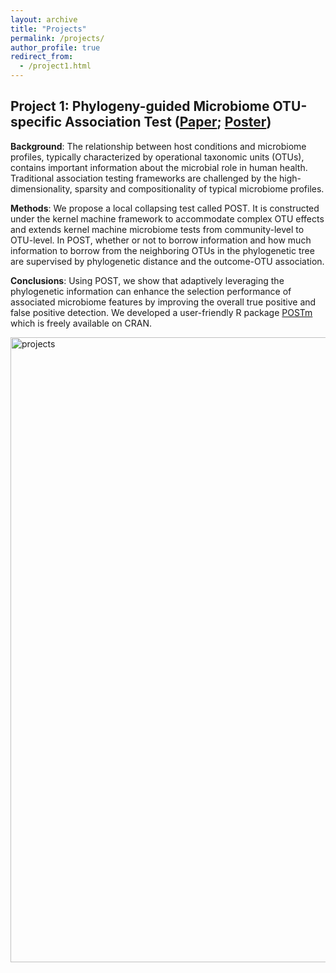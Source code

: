 ```yaml
---
layout: archive
title: "Projects"
permalink: /projects/
author_profile: true
redirect_from:
  - /project1.html
---
```


## Project 1: Phylogeny-guided Microbiome OTU-specific Association Test ([Paper](https://microbiomejournal.biomedcentral.com/articles/10.1186/s40168-022-01266-3); [Poster](http://hczdavid.github.io/files/JSM_post.pdf))

**Background**: The relationship between host conditions and microbiome profiles, typically characterized by operational taxonomic units (OTUs), contains important information about the microbial role in human health. Traditional association testing frameworks are challenged by the high-dimensionality, sparsity and compositionality of typical microbiome profiles.

**Methods**: We propose a local collapsing test called POST. It is constructed under the kernel machine framework to accommodate complex OTU effects and extends kernel machine microbiome tests from community-level to OTU-level. In POST, whether or not to borrow information and how much information to borrow from the neighboring OTUs in the phylogenetic tree are supervised by phylogenetic distance and the outcome-OTU association.

**Conclusions**: Using POST, we show that adaptively leveraging the phylogenetic information can enhance the selection performance of associated microbiome features by improving the overall true positive and false positive detection. We developed a user-friendly R package [POSTm](https://cran.r-project.org/web/packages/POSTm/index.html) which is freely available on CRAN.


<img src="http://hczdavid.github.io/images/project1.png" alt="projects" width="1000"/>









